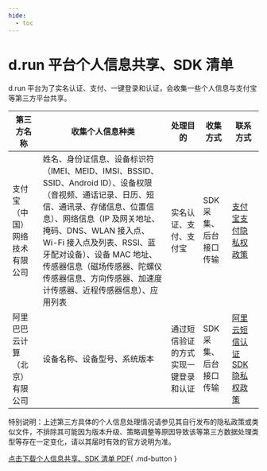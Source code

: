 ```yaml
---
hide:
  - toc
---
```


# d.run 平台个人信息共享、SDK 清单

d.run 平台为了实名认证、支付、一键登录和认证，会收集一些个人信息与支付宝等第三方平台共享。

| 第三方名称 | 收集个人信息种类 | 处理目的 | 收集方式 | 联系方式 |
|----------|---------------|---------|---------|--------|
| 支付宝（中国）网络技术有限公司 | 姓名、身份证信息、设备标识符（IMEI、MEID、IMSI、BSSID、SSID、Android ID）、设备权限（音视频、通话记录、日历、短信、通讯录、存储信息、位置信息）、网络信息（IP 及网关地址、掩码、DNS、WLAN 接入点、Wi-Fi 接入点及列表、RSSI、蓝牙配对设备）、设备 MAC 地址、传感器信息（磁场传感器、陀螺仪传感器信息、方向传感器、加速度计传感器、近程传感器信息）、应用列表 | 实名认证、支付、支付宝 | SDK 采集、后台接口传输 | [支付宝支付隐私权政策](https://render.alipay.com/p/yuyan/180020010001196791/preview.html?agreementId=AG00000132) |
| 阿里巴巴云计算（北京）有限公司 | 设备名称、设备型号、系统版本 | 通过短信验证的方式实现一键登录和认证 | SDK 采集、后台接口传输 | [阿里云短信认证 SDK 隐私权政策](https://terms.alicdn.com/legal-agreement/terms/privacy_policy_full/20230922101800634/20230922101800634.html?spm=a2c4g.11186623.0.0.539641a6LKakLY) |

特别说明：上述第三方具体的个人信息处理情况请参见其自行发布的隐私政策或类似文件，不排除其可能因为版本升级、策略调整等原因导致该等第三方数据处理类型等存在一定变化，请以其届时有效的官方说明为准。

[点击下载个人信息共享、SDK 清单 PDF](./attach/share.pdf){ .md-button }
